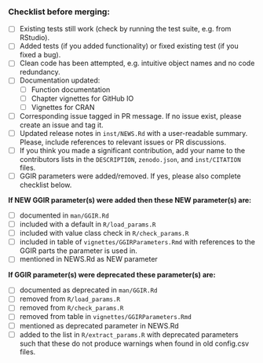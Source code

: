 <!-- Describe your PR here -->

<!-- Please, make sure the following items are checked -->
### Checklist before merging:

- [ ] Existing tests still work (check by running the test suite, e.g. from RStudio).
- [ ] Added tests (if you added functionality) or fixed existing test (if you fixed a bug).
- [ ] Clean code has been attempted, e.g. intuitive object names and no code redundancy.
- [ ] Documentation updated:
  - [ ] Function documentation
  - [ ] Chapter vignettes for GitHub IO
  - [ ] Vignettes for CRAN
- [ ] Corresponding issue tagged in PR message. If no issue exist, please create an issue and tag it.
- [ ] Updated release notes in `inst/NEWS.Rd` with a user-readable summary. Please, include references to relevant issues or PR discussions.
- [ ] If you think you made a significant contribution, add your name to the contributors lists in the `DESCRIPTION`, `zenodo.json`, and `inst/CITATION` files.
- [ ] GGIR parameters were added/removed. If yes, please also complete checklist below.

**If NEW GGIR parameter(s) were added then these NEW parameter(s) are:**
- [ ] documented in `man/GGIR.Rd`
- [ ] included with a default in `R/load_params.R`
- [ ] included with value class check in `R/check_params.R`
- [ ] included in table of `vignettes/GGIRParameters.Rmd` with references to the GGIR parts the parameter is used in.
- [ ] mentioned in NEWS.Rd as NEW parameter

**If GGIR parameter(s) were deprecated these parameter(s) are:**
- [ ] documented as deprecated in `man/GGIR.Rd`
- [ ] removed from `R/load_params.R`
- [ ] removed from `R/check_params.R`
- [ ] removed from table in `vignettes/GGIRParameters.Rmd`
- [ ] mentioned as deprecated parameter in NEWS.Rd
- [ ] added to the list in `R/extract_params.R` with deprecated parameters such that these do not produce warnings when found in old config.csv files.